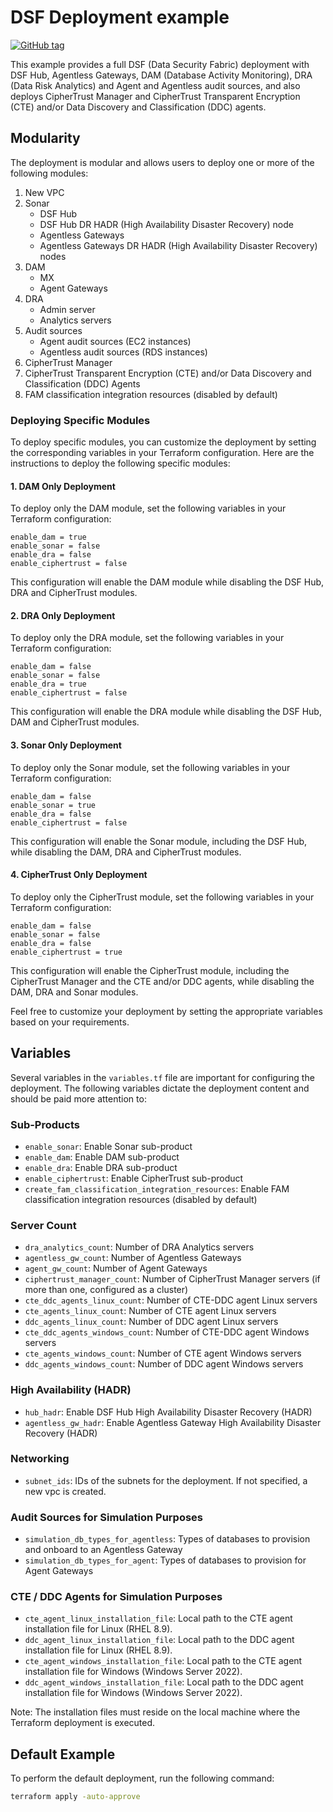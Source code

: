 # DSF Deployment example
[![GitHub tag](https://img.shields.io/github/v/tag/imperva/dsfkit.svg)](https://github.com/imperva/dsfkit/tags)

This example provides a full DSF (Data Security Fabric) deployment with DSF Hub, Agentless Gateways, DAM (Database Activity Monitoring), DRA (Data Risk Analytics) and Agent and Agentless audit sources, and also deploys CipherTrust Manager and CipherTrust Transparent Encryption (CTE) and/or Data Discovery and Classification (DDC) agents.

## Modularity
The deployment is modular and allows users to deploy one or more of the following modules:

1. New VPC
2. Sonar
   - DSF Hub
   - DSF Hub DR HADR (High Availability Disaster Recovery) node
   - Agentless Gateways
   - Agentless Gateways DR HADR (High Availability Disaster Recovery) nodes
3. DAM
   - MX
   - Agent Gateways
4. DRA
   - Admin server
   - Analytics servers
5. Audit sources
   - Agent audit sources (EC2 instances)
   - Agentless audit sources (RDS instances)
6. CipherTrust Manager
7. CipherTrust Transparent Encryption (CTE) and/or Data Discovery and Classification (DDC) Agents
8. FAM classification integration resources (disabled by default)


### Deploying Specific Modules

To deploy specific modules, you can customize the deployment by setting the corresponding variables in your Terraform configuration. Here are the instructions to deploy the following specific modules:

#### 1. DAM Only Deployment

To deploy only the DAM module, set the following variables in your Terraform configuration:
```
enable_dam = true
enable_sonar = false
enable_dra = false
enable_ciphertrust = false
```

This configuration will enable the DAM module while disabling the DSF Hub, DRA and CipherTrust modules.

#### 2. DRA Only Deployment

To deploy only the DRA module, set the following variables in your Terraform configuration:
```
enable_dam = false
enable_sonar = false
enable_dra = true
enable_ciphertrust = false
```

This configuration will enable the DRA module while disabling the DSF Hub, DAM and CipherTrust modules.

#### 3. Sonar Only Deployment

To deploy only the Sonar module, set the following variables in your Terraform configuration:
```
enable_dam = false
enable_sonar = true
enable_dra = false
enable_ciphertrust = false
```

This configuration will enable the Sonar module, including the DSF Hub, while disabling the DAM, DRA and CipherTrust modules.

#### 4. CipherTrust Only Deployment

To deploy only the CipherTrust module, set the following variables in your Terraform configuration:
```
enable_dam = false
enable_sonar = false
enable_dra = false
enable_ciphertrust = true
```

This configuration will enable the CipherTrust module, including the CipherTrust Manager and the CTE and/or DDC agents, while disabling the DAM, DRA and Sonar modules.

Feel free to customize your deployment by setting the appropriate variables based on your requirements.

## Variables
Several variables in the `variables.tf` file are important for configuring the deployment. The following variables dictate the deployment content and should be paid more attention to:

### Sub-Products
- `enable_sonar`: Enable Sonar sub-product
- `enable_dam`: Enable DAM sub-product
- `enable_dra`: Enable DRA sub-product
- `enable_ciphertrust`: Enable CipherTrust sub-product
- `create_fam_classification_integration_resources`: Enable FAM classification integration resources (disabled by default)

### Server Count
- `dra_analytics_count`: Number of DRA Analytics servers
- `agentless_gw_count`: Number of Agentless Gateways
- `agent_gw_count`: Number of Agent Gateways
- `ciphertrust_manager_count`: Number of CipherTrust Manager servers (if more than one, configured as a cluster)
- `cte_ddc_agents_linux_count`: Number of CTE-DDC agent Linux servers
- `cte_agents_linux_count`: Number of CTE agent Linux servers
- `ddc_agents_linux_count`: Number of DDC agent Linux servers
- `cte_ddc_agents_windows_count`: Number of CTE-DDC agent Windows servers
- `cte_agents_windows_count`: Number of CTE agent Windows servers
- `ddc_agents_windows_count`: Number of DDC agent Windows servers

### High Availability (HADR)
- `hub_hadr`: Enable DSF Hub High Availability Disaster Recovery (HADR)
- `agentless_gw_hadr`: Enable Agentless Gateway High Availability Disaster Recovery (HADR)

### Networking
- `subnet_ids`: IDs of the subnets for the deployment. If not specified, a new vpc is created.

### Audit Sources for Simulation Purposes
- `simulation_db_types_for_agentless`: Types of databases to provision and onboard to an Agentless Gateway
- `simulation_db_types_for_agent`: Types of databases to provision for Agent Gateways

### CTE / DDC Agents for Simulation Purposes

- `cte_agent_linux_installation_file`: Local path to the CTE agent installation file for Linux (RHEL 8.9).
- `ddc_agent_linux_installation_file`: Local path to the DDC agent installation file for Linux (RHEL 8.9).
- `cte_agent_windows_installation_file`: Local path to the CTE agent installation file for Windows (Windows Server 2022).
- `ddc_agent_windows_installation_file`: Local path to the DDC agent installation file for Windows (Windows Server 2022).

Note: The installation files must reside on the local machine where the Terraform deployment is executed.

## Default Example
To perform the default deployment, run the following command:

```bash
terraform apply -auto-approve
```